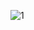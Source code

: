 ![1](https://user-images.githubusercontent.com/54885057/71759955-7e088780-2ee8-11ea-8302-2d5323f686e8.png)
